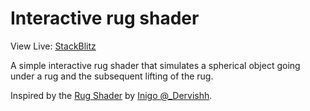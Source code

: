 # Interactive rug shader

View Live: [StackBlitz](https://stackblitz.com/~/github.com/Faraz-Portfolio/demo-2025-interactive-rug)

A simple interactive rug shader that simulates a spherical object going under a rug and the subsequent lifting of the rug.

Inspired by the [Rug Shader](https://80.lv/articles/learn-how-to-make-interactive-rug-with-unity-s-shader-graph) by [Inigo @\_Dervishh](https://x.com/_Dervishh).
